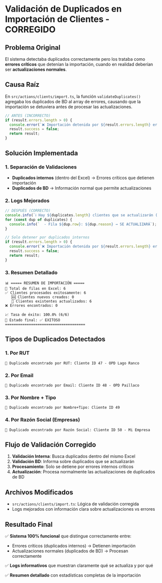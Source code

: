 # Validación de Duplicados en Importación de Clientes - CORREGIDO

## Problema Original
El sistema detectaba duplicados correctamente pero los trataba como **errores críticos** que detenían la importación, cuando en realidad deberían ser **actualizaciones normales**.

## Causa Raíz
En `src/actions/clients/import.ts`, la función `validateDuplicates()` agregaba los duplicados de BD al array de errores, causando que la importación se detuviera antes de procesar las actualizaciones.

```typescript
// ANTES (INCORRECTO)
if (result.errors.length > 0) {
  console.error(`❌ Importación detenida por ${result.errors.length} errores críticos`);
  result.success = false;
  return result;
}
```

## Solución Implementada

### 1. Separación de Validaciones
- **Duplicados internos** (dentro del Excel) → Errores críticos que detienen importación
- **Duplicados de BD** → Información normal que permite actualizaciones

### 2. Logs Mejorados
```typescript
// DESPUÉS (CORRECTO)
console.info(`ℹ️ Hay ${duplicates.length} clientes que se actualizarán (duplicados encontrados en BD):`);
for (const dup of duplicates) {
  console.info(`  - Fila ${dup.row}: ${dup.reason} → SE ACTUALIZARÁ`);
}

// Solo detener por duplicados internos
if (result.errors.length > 0) {
  console.error(`❌ Importación detenida por ${result.errors.length} errores críticos (duplicados internos en Excel)`);
  result.success = false;
  return result;
}
```

### 3. Resumen Detallado
```
📊 ===== RESUMEN DE IMPORTACIÓN =====
📝 Total de filas en Excel: 6
✅ Clientes procesados exitosamente: 6
   🆕 Clientes nuevos creados: 0
   🔄 Clientes existentes actualizados: 6
❌ Errores encontrados: 0

📈 Tasa de éxito: 100.0% (6/6)
🎯 Estado final: ✅ EXITOSO
=====================================
```

## Tipos de Duplicados Detectados

### 1. Por RUT
```
🔄 Duplicado encontrado por RUT: Cliente ID 47 - OPD Lago Ranco
```

### 2. Por Email
```
🔄 Duplicado encontrado por Email: Cliente ID 48 - OPD Paillaco
```

### 3. Por Nombre + Tipo
```
🔄 Duplicado encontrado por Nombre+Tipo: Cliente ID 49
```

### 4. Por Razón Social (Empresas)
```
🔄 Duplicado encontrado por Razón Social: Cliente ID 50 - Mi Empresa
```

## Flujo de Validación Corregido

1. **Validación Interna**: Busca duplicados dentro del mismo Excel
2. **Validación BD**: Informa sobre duplicados que se actualizarán
3. **Procesamiento**: Solo se detiene por errores internos críticos
4. **Actualización**: Procesa normalmente las actualizaciones de duplicados de BD

## Archivos Modificados

- `src/actions/clients/import.ts`: Lógica de validación corregida
- Logs mejorados con información clara sobre actualizaciones vs errores

## Resultado Final

✅ **Sistema 100% funcional** que distingue correctamente entre:
- Errores críticos (duplicados internos) → Detienen importación
- Actualizaciones normales (duplicados de BD) → Procesan correctamente

✅ **Logs informativos** que muestran claramente qué se actualiza y por qué

✅ **Resumen detallado** con estadísticas completas de la importación 